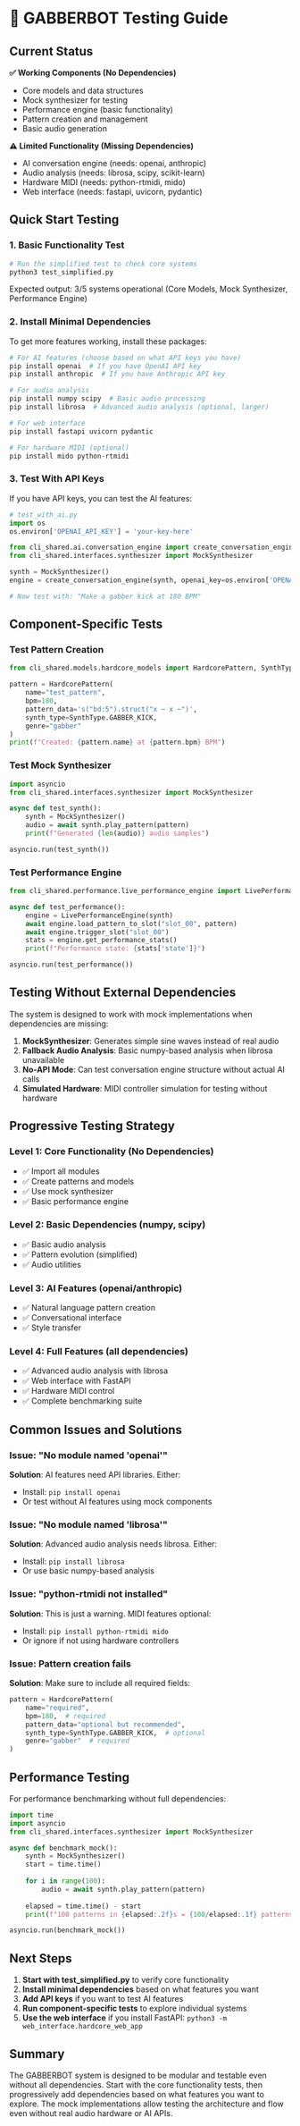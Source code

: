 # 🧪 GABBERBOT Testing Guide

## Current Status

**✅ Working Components (No Dependencies)**
- Core models and data structures
- Mock synthesizer for testing
- Performance engine (basic functionality)
- Pattern creation and management
- Basic audio generation

**⚠️ Limited Functionality (Missing Dependencies)**
- AI conversation engine (needs: openai, anthropic)
- Audio analysis (needs: librosa, scipy, scikit-learn)
- Hardware MIDI (needs: python-rtmidi, mido)
- Web interface (needs: fastapi, uvicorn, pydantic)

## Quick Start Testing

### 1. Basic Functionality Test
```bash
# Run the simplified test to check core systems
python3 test_simplified.py
```

Expected output: 3/5 systems operational (Core Models, Mock Synthesizer, Performance Engine)

### 2. Install Minimal Dependencies
To get more features working, install these packages:

```bash
# For AI features (choose based on what API keys you have)
pip install openai  # If you have OpenAI API key
pip install anthropic  # If you have Anthropic API key

# For audio analysis
pip install numpy scipy  # Basic audio processing
pip install librosa  # Advanced audio analysis (optional, larger)

# For web interface
pip install fastapi uvicorn pydantic

# For hardware MIDI (optional)
pip install mido python-rtmidi
```

### 3. Test With API Keys
If you have API keys, you can test the AI features:

```python
# test_with_ai.py
import os
os.environ['OPENAI_API_KEY'] = 'your-key-here'

from cli_shared.ai.conversation_engine import create_conversation_engine
from cli_shared.interfaces.synthesizer import MockSynthesizer

synth = MockSynthesizer()
engine = create_conversation_engine(synth, openai_key=os.environ['OPENAI_API_KEY'])

# Now test with: "Make a gabber kick at 180 BPM"
```

## Component-Specific Tests

### Test Pattern Creation
```python
from cli_shared.models.hardcore_models import HardcorePattern, SynthType

pattern = HardcorePattern(
    name="test_pattern",
    bpm=180,
    pattern_data='s("bd:5").struct("x ~ x ~")',
    synth_type=SynthType.GABBER_KICK,
    genre="gabber"
)
print(f"Created: {pattern.name} at {pattern.bpm} BPM")
```

### Test Mock Synthesizer
```python
import asyncio
from cli_shared.interfaces.synthesizer import MockSynthesizer

async def test_synth():
    synth = MockSynthesizer()
    audio = await synth.play_pattern(pattern)
    print(f"Generated {len(audio)} audio samples")

asyncio.run(test_synth())
```

### Test Performance Engine
```python
from cli_shared.performance.live_performance_engine import LivePerformanceEngine

async def test_performance():
    engine = LivePerformanceEngine(synth)
    await engine.load_pattern_to_slot("slot_00", pattern)
    await engine.trigger_slot("slot_00")
    stats = engine.get_performance_stats()
    print(f"Performance state: {stats['state']}")

asyncio.run(test_performance())
```

## Testing Without External Dependencies

The system is designed to work with mock implementations when dependencies are missing:

1. **MockSynthesizer**: Generates simple sine waves instead of real audio
2. **Fallback Audio Analysis**: Basic numpy-based analysis when librosa unavailable
3. **No-API Mode**: Can test conversation engine structure without actual AI calls
4. **Simulated Hardware**: MIDI controller simulation for testing without hardware

## Progressive Testing Strategy

### Level 1: Core Functionality (No Dependencies)
- ✅ Import all modules
- ✅ Create patterns and models
- ✅ Use mock synthesizer
- ✅ Basic performance engine

### Level 2: Basic Dependencies (numpy, scipy)
- ✅ Basic audio analysis
- ✅ Pattern evolution (simplified)
- ✅ Audio utilities

### Level 3: AI Features (openai/anthropic)
- ✅ Natural language pattern creation
- ✅ Conversational interface
- ✅ Style transfer

### Level 4: Full Features (all dependencies)
- ✅ Advanced audio analysis with librosa
- ✅ Web interface with FastAPI
- ✅ Hardware MIDI control
- ✅ Complete benchmarking suite

## Common Issues and Solutions

### Issue: "No module named 'openai'"
**Solution**: AI features need API libraries. Either:
- Install: `pip install openai`
- Or test without AI features using mock components

### Issue: "No module named 'librosa'"
**Solution**: Advanced audio analysis needs librosa. Either:
- Install: `pip install librosa`
- Or use basic numpy-based analysis

### Issue: "python-rtmidi not installed"
**Solution**: This is just a warning. MIDI features optional:
- Install: `pip install python-rtmidi mido`
- Or ignore if not using hardware controllers

### Issue: Pattern creation fails
**Solution**: Make sure to include all required fields:
```python
pattern = HardcorePattern(
    name="required",
    bpm=180,  # required
    pattern_data="optional but recommended",
    synth_type=SynthType.GABBER_KICK,  # optional
    genre="gabber"  # required
)
```

## Performance Testing

For performance benchmarking without full dependencies:

```python
import time
import asyncio
from cli_shared.interfaces.synthesizer import MockSynthesizer

async def benchmark_mock():
    synth = MockSynthesizer()
    start = time.time()
    
    for i in range(100):
        audio = await synth.play_pattern(pattern)
    
    elapsed = time.time() - start
    print(f"100 patterns in {elapsed:.2f}s = {100/elapsed:.1f} patterns/sec")

asyncio.run(benchmark_mock())
```

## Next Steps

1. **Start with test_simplified.py** to verify core functionality
2. **Install minimal dependencies** based on what features you want
3. **Add API keys** if you want to test AI features
4. **Run component-specific tests** to explore individual systems
5. **Use the web interface** if you install FastAPI: `python3 -m web_interface.hardcore_web_app`

## Summary

The GABBERBOT system is designed to be modular and testable even without all dependencies. Start with the core functionality tests, then progressively add dependencies based on what features you want to explore. The mock implementations allow testing the architecture and flow even without real audio hardware or AI APIs.